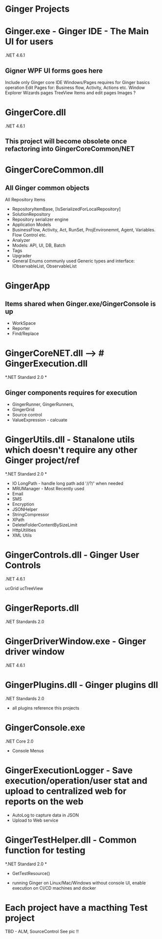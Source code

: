 # Ginger Projects

# Ginger.exe  - Ginger IDE - The Main UI for users
.NET 4.6.1
## Gigner WPF UI forms goes here
Include only Ginger core IDE Windows/Pages requires for Ginger basics operation
Edit Pages for: Business flow, Activity, Actions etc.
Window Explorer
Wizards pages
TreeView Items and edit pages
Images ?

# GingerCore.dll 
.NET 4.6.1
## This project will become obsolete once refactoring into GingerCoreCommon/NET

# GingerCoreCommon.dll
## All Ginger common objects

All Repository Items
- RepositoryItemBase, [IsSerializedForLocalRepository]
- SolutionRepository 
- Repository serializer engine
- Application Models
- BusinessFlow, Activity, Act, RunSet, ProjEnvironemnt, Agent, Variables. Flow Control etc.
- Analyzer
- Models: API, UI, DB, Batch
- Tags
- Upgrader
- General Enums communly used
 Generic types and interface: IObservableList, ObservableList

# GingerApp
## Items shared when Ginger.exe/GingerConsole is up 
- WorkSpace
- Reporter
- Find/Replace

# GingerCoreNET.dll  --> # GingerExecution.dll
*.NET Standard 2.0 *
## Ginger components requires for execution 

- GingerRunner, GingerRunners, 
- GingerGrid
- Source control
- ValueExpression - calcuate 

# GingerUtils.dll - Stanalone utils which doesn't require any other Ginger project/ref
*.NET Standard 2.0 *

- IO LongPath - handle long path add '//?/' when needed
- MRUManager - Most Recently used
- Email
- SMS
- Encryption
- JSONHelper
- StringCompressor
- XPath
- DeleteFolderContentBySizeLimit
- HttpUtilities
- XML Utils

# GingerControls.dll - Ginger User Controls
.NET 4.6.1

ucGrid
ucTreeView

# GingerReports.dll
.NET Standards 2.0

# GingerDriverWindow.exe - Ginger driver window
.NET 4.6.1


# GingerPlugins.dll - Ginger plugins dll
.NET Standards 2.0
- all plugins reference this projects

# GingerConsole.exe
.NET Core 2.0

- Console Menus

# GingerExecutionLogger - Save execution/operation/user stat and upload to centralized web for reports on the web
- AutoLog to capture data in JSON
- Upload to Web service


# GingerTestHelper.dll - Common function for testing
*.NET Standard 2.0 *

- GetTestResource()


- running Ginger on Linux/Mac/Windows without console UI, enable execution on CI/CD machines and docker

# Each project have a macthing Test project


TBD - ALM, SourceControl
See pic !!
